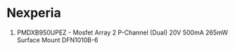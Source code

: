 # Nexperia

1. PMDXB950UPEZ - Mosfet Array 2 P-Channel (Dual) 20V 500mA 265mW Surface Mount DFN1010B-6
